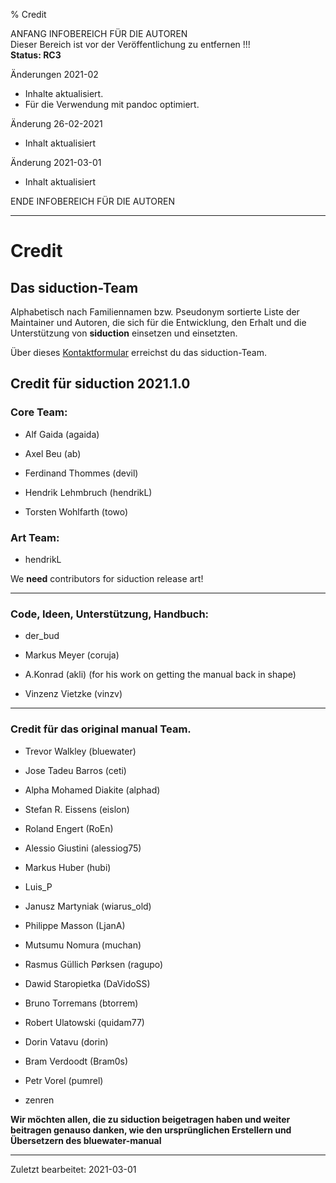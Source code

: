 % Credit

ANFANG   INFOBEREICH FÜR DIE AUTOREN  
Dieser Bereich ist vor der Veröffentlichung zu entfernen !!!  
**Status: RC3**

Änderungen 2021-02

+ Inhalte aktualisiert.
+ Für die Verwendung mit pandoc optimiert.

Änderung 26-02-2021
+ Inhalt aktualisiert

Änderung 2021-03-01

+ Inhalt aktualisiert

ENDE   INFOBEREICH FÜR DIE AUTOREN

---
# Credit

## Das siduction-Team

Alphabetisch nach Familiennamen bzw. Pseudonym sortierte Liste der Maintainer und Autoren, die sich für die Entwicklung, den Erhalt und die Unterstützung von **siduction** einsetzen und einsetzten.

Über dieses [Kontaktformular](https://forum.siduction.org/index.php?action=contact) erreichst du das siduction-Team.


## Credit für siduction 2021.1.0

### Core Team:

+ Alf Gaida (agaida)

+ Axel Beu (ab) 

+ Ferdinand Thommes (devil) 

+ Hendrik Lehmbruch (hendrikL)

+ Torsten Wohlfarth (towo)

### Art Team:

+ hendrikL

We **need** contributors for siduction release art!

---

### Code, Ideen, Unterstützung, Handbuch:

+ der_bud

+ Markus Meyer (coruja)

+ A.Konrad (akli) (for his work on getting the manual back in shape)

+ Vinzenz Vietzke (vinzv)
---

### Credit für das original manual Team.

+ Trevor Walkley (bluewater)

+ Jose Tadeu Barros (ceti)

+ Alpha Mohamed Diakite (alphad)

+ Stefan R. Eissens (eislon)

+ Roland Engert (RoEn)

+ Alessio Giustini (alessiog75)

+ Markus Huber (hubi)

+ Luis_P

+ Janusz Martyniak (wiarus_old)

+ Philippe Masson (LjanA)

+ Mutsumu Nomura (muchan)

+ Rasmus Güllich Pørksen (ragupo)

+ Dawid Staropietka (DaVidoSS)

+ Bruno Torremans (btorrem)

+ Robert Ulatowski (quidam77)

+ Dorin Vatavu (dorin)

+ Bram Verdoodt (Bram0s)

+ Petr Vorel (pumrel)

+ zenren

**Wir möchten allen, die zu siduction beigetragen haben und weiter beitragen genauso danken, wie den ursprünglichen Erstellern und Übersetzern des bluewater-manual**

---

<div id="rev">Zuletzt bearbeitet: 2021-03-01</div>
